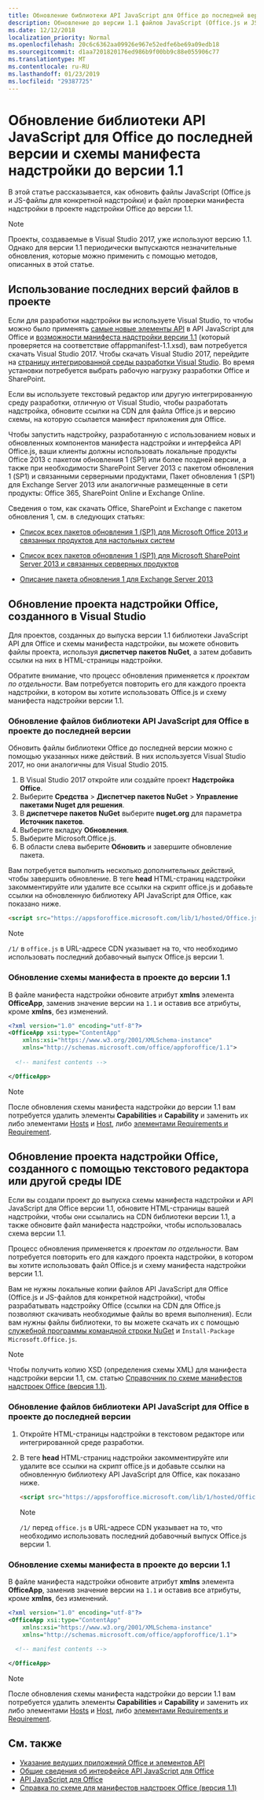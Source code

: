```yaml
---
title: Обновление библиотеки API JavaScript для Office до последней версии и схемы манифеста надстройки до версии 1.1
description: Обновление до версии 1.1 файлов JavaScript (Office.js и JS-файлов приложения) и файла проверки манифеста надстройки в проекте надстройки Office.
ms.date: 12/12/2018
localization_priority: Normal
ms.openlocfilehash: 20c6c6362aa09926e967e52edfe6be69a09edb18
ms.sourcegitcommit: d1aa7201820176ed986b9f00bb9c88e055906c77
ms.translationtype: MT
ms.contentlocale: ru-RU
ms.lasthandoff: 01/23/2019
ms.locfileid: "29387725"
---
```

# <a name="update-to-the-latest-javascript-api-for-office-library-and-version-11-add-in-manifest-schema"></a>Обновление библиотеки API JavaScript для Office до последней версии и схемы манифеста надстройки до версии 1.1

В этой статье рассказывается, как обновить файлы JavaScript (Office.js и JS-файлы для конкретной надстройки) и файл проверки манифеста надстройки в проекте надстройки Office до версии 1.1.

> [!NOTE]
> Проекты, создаваемые в Visual Studio 2017, уже используют версию 1.1. Однако для версии 1.1 периодически выпускаются незначительные обновления, которые можно применить с помощью методов, описанных в этой статье.

## <a name="use-the-most-up-to-date-project-files"></a>Использование последних версий файлов в проекте

Если для разработки надстройки вы используете Visual Studio, то чтобы можно было применять [самые новые элементы API](https://docs.microsoft.com/office/dev/add-ins/reference/what's-changed-in-the-javascript-api-for-office) в API JavaScript для Office и [возможности манифеста надстройки версии 1.1](../develop/add-in-manifests.md) (который проверяется на соответствие offappmanifest-1.1.xsd), вам потребуется скачать Visual Studio 2017. Чтобы скачать Visual Studio 2017, перейдите на [страницу интегрированной среды разработки Visual Studio](https://visualstudio.microsoft.com/vs/). Во время установки потребуется выбрать рабочую нагрузку разработки Office и SharePoint.

Если вы используете текстовый редактор или другую интегрированную среду разработки, отличную от Visual Studio, чтобы разработать надстройка, обновите ссылки на CDN для файла Office.js и версию схемы, на которую ссылается манифест приложения для Office.

Чтобы запустить надстройку, разработанную с использованием новых и обновленных компонентов манифеста надстройки и интерфейса API Office.js, ваши клиенты должны использовать локальные продукты Office 2013 с пакетом обновления 1 (SP1) или более поздней версии, а также при необходимости SharePoint Server 2013 с пакетом обновления 1 (SP1) и связанными серверными продуктами, Пакет обновления 1 (SP1) для Exchange Server 2013 или аналогичные размещенные в сети продукты: Office 365, SharePoint Online и Exchange Online.

Сведения о том, как скачать Office, SharePoint и Exchange с пакетом обновления 1, см. в следующих статьях:

- [Список всех пакетов обновления 1 (SP1) для Microsoft Office 2013 и связанных продуктов для настольных систем](https://support.microsoft.com/kb/2850036)
    
- [Список всех пакетов обновления 1 (SP1) для Microsoft SharePoint Server 2013 и связанных серверных продуктов](https://support.microsoft.com/kb/2850035)
    
- [Описание пакета обновления 1 для Exchange Server 2013](https://support.microsoft.com/kb/2926248)
    

## <a name="updating-an-office-add-in-project-created-with-visual-studio"></a>Обновление проекта надстройки Office, созданного в Visual Studio

Для проектов, созданных до выпуска версии 1.1 библиотеки JavaScript API для Office и схемы манифеста надстройки, вы можете обновить файлы проекта, используя **диспетчер пакетов NuGet**, а затем добавить ссылки на них в HTML-страницы надстройки. 

Обратите внимание, что процесс обновления применяется к _проектам по отдельности_. Вам потребуется повторить его для каждого проекта надстройки, в котором вы хотите использовать Office.js и схему манифеста надстройки версии 1.1.


### <a name="update-the-javascript-api-for-office-library-files-in-your-project-to-the-newest-release"></a>Обновление файлов библиотеки API JavaScript для Office в проекте до последней версии
Обновить файлы библиотеки Office до последней версии можно с помощью указанных ниже действий. В них используется Visual Studio 2017, но они аналогичны для Visual Studio 2015.

1. В Visual Studio 2017 откройте или создайте проект **Надстройка Office**.    
2. Выберите **Средства** > **Диспетчер пакетов NuGet** > **Управление пакетами Nuget для решения**.
3. В **диспетчере пакетов NuGet** выберите **nuget.org** для параметра **Источник пакетов**.
4. Выберите вкладку **Обновления**.
5. Выберите Microsoft.Office.js.
6. В области слева выберите **Обновить** и завершите обновление пакета.

Вам потребуется выполнить несколько дополнительных действий, чтобы завершить обновление. В теге **head** HTML-страниц надстройки закомментируйте или удалите все ссылки на скрипт office.js и добавьте ссылки на обновленную библиотеку API JavaScript для Office, как показано ниже.
    
  ```html
  <script src="https://appsforoffice.microsoft.com/lib/1/hosted/Office.js" type="text/javascript"></script>
  ```

   > [!NOTE] 
   > `/1/` в `office.js` в URL-адресе CDN указывает на то, что необходимо использовать последний добавочный выпуск Office.js версии 1.


### <a name="update-the-manifest-file-in-your-project-to-use-schema-version-11"></a>Обновление схемы манифеста в проекте до версии 1.1

В файле манифеста надстройки обновите атрибут **xmlns** элемента **OfficeApp**, заменив значение версии на `1.1` и оставив все атрибуты, кроме **xmlns**, без изменений.
    
```xml
<?xml version="1.0" encoding="utf-8"?>
<OfficeApp xsi:type="ContentApp" 
    xmlns:xsi="https://www.w3.org/2001/XMLSchema-instance" 
    xmlns="http://schemas.microsoft.com/office/appforoffice/1.1">
  
  <!-- manifest contents -->

</OfficeApp>
```

> [!NOTE] 
> После обновления схемы манифеста надстройки до версии 1.1 вам потребуется удалить элементы   **Capabilities** и **Capability** и заменить их либо элементами [Hosts](https://docs.microsoft.com/office/dev/add-ins/reference/manifest/hosts) и [Host](https://docs.microsoft.com/office/dev/add-ins/reference/manifest/host), либо [элементами Requirements и Requirement](specify-office-hosts-and-api-requirements.md).

## <a name="updating-an-office-add-in-project-created-with-a-text-editor-or-other-ide"></a>Обновление проекта надстройки Office, созданного с помощью текстового редактора или другой среды IDE

Если вы создали проект до выпуска схемы манифеста надстройки и API JavaScript для Office версии 1.1, обновите HTML-страницы вашей надстройки, чтобы они ссылались на CDN библиотеки версии 1.1, а также обновите файл манифеста надстройки, чтобы использовалась схема версии 1.1. 

Процесс обновления применяется к _проектам по отдельности_. Вам потребуется повторить его для каждого проекта надстройки, в котором вы хотите использовать файл Office.js и схему манифеста надстройки версии 1.1.

Вам не нужны локальные копии файлов API JavaScript для Office (Office.js и JS-файлов для конкретной надстройки), чтобы разрабатывать надстройку Office (ссылки на CDN для Office.js позволяют скачивать необходимые файлы во время выполнения). Если вам нужны файлы библиотеки, то вы можете скачать их с помощью [служебной программы командной строки NuGet](https://docs.nuget.org/consume/installing-nuget) и `Install-Package Microsoft.Office.js`.

> [!NOTE] 
> Чтобы получить копию XSD (определения схемы XML) для манифеста надстройки версии 1.1, см. статью [Справочник по схеме манифестов надстроек Office (версия 1.1)](../develop/add-in-manifests.md).


### <a name="update-the-javascript-api-for-office-library-files-in-your-project-to-use-the-newest-release"></a>Обновление файлов библиотеки API JavaScript для Office в проекте до последней версии

1. Откройте HTML-страницы надстройки в текстовом редакторе или интегрированной среде разработки.
    
2. В теге **head** HTML-страниц надстройки закомментируйте или удалите все ссылки на скрипт office.js и добавьте ссылки на обновленную библиотеку API JavaScript для Office, как показано ниже.
    
    ```html
    <script src="https://appsforoffice.microsoft.com/lib/1/hosted/Office.js" type="text/javascript"></script>
    ```

   > [!NOTE] 
   > `/1/` перед `office.js` в URL-адресе CDN указывает на то, что необходимо использовать последний добавочный выпуск Office.js версии 1.   

### <a name="update-the-manifest-file-in-your-project-to-use-schema-version-11"></a>Обновление схемы манифеста в проекте до версии 1.1

В файле манифеста надстройки обновите атрибут **xmlns** элемента **OfficeApp**, заменив значение версии на `1.1` и оставив все атрибуты, кроме **xmlns**, без изменений.
    
```xml
<?xml version="1.0" encoding="utf-8"?>
<OfficeApp xsi:type="ContentApp" 
    xmlns:xsi="https://www.w3.org/2001/XMLSchema-instance" 
    xmlns="http://schemas.microsoft.com/office/appforoffice/1.1">
  
  <!-- manifest contents -->

</OfficeApp>
```

> [!NOTE] 
> После обновления схемы манифеста надстройки до версии 1.1 вам потребуется удалить элементы   **Capabilities** и **Capability** и заменить их либо элементами [Hosts](https://docs.microsoft.com/office/dev/add-ins/reference/manifest/hosts) и [Host](https://docs.microsoft.com/office/dev/add-ins/reference/manifest/host), либо [элементами Requirements и Requirement](specify-office-hosts-and-api-requirements.md).
    

## <a name="see-also"></a>См. также

- [Указание ведущих приложений Office и элементов API](specify-office-hosts-and-api-requirements.md) 
- [Общие сведения об интерфейсе API JavaScript для Office](understanding-the-javascript-api-for-office.md)    
- [API JavaScript для Office](https://docs.microsoft.com/office/dev/add-ins/reference/javascript-api-for-office)   
- [Справка по схеме для манифестов надстроек Office (версия 1.1)](../develop/add-in-manifests.md)
    
